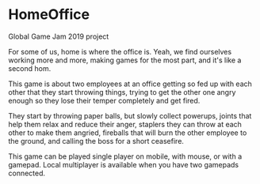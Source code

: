 # HomeOffice
Global Game Jam 2019 project

For some of us, home is where the office is. Yeah, we find ourselves working more and more, making games for the most part, and it's like a second hom.

This game is about two employees at an office getting so fed up with each other that they start throwing things, trying to get the other one angry enough so they lose their temper completely and get fired.

They start by throwing paper balls, but slowly collect powerups, joints that help them relax and reduce their anger, staplers they can throw at each other to make them angried, fireballs that will burn the other employee to the ground, and calling the boss for a short ceasefire.

This game can be played single player on mobile, with mouse, or with a gamepad. Local multiplayer is available when you have two gamepads connected.
